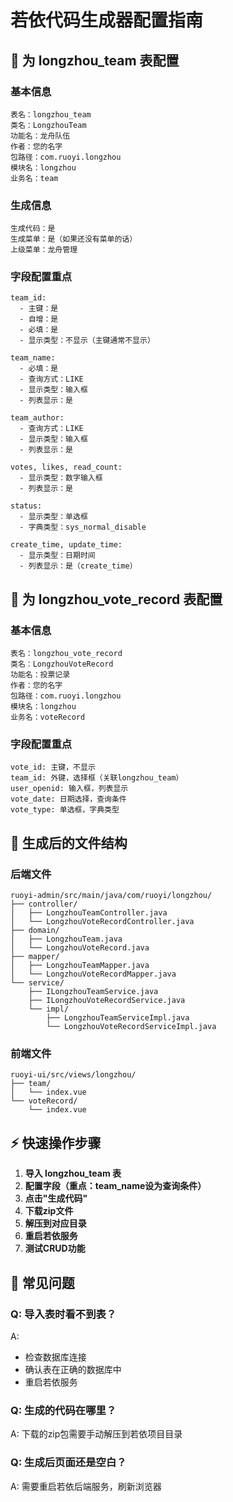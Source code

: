 # 若依代码生成器配置指南

## 🎯 为 longzhou_team 表配置

### 基本信息
```
表名：longzhou_team
类名：LongzhouTeam  
功能名：龙舟队伍
作者：您的名字
包路径：com.ruoyi.longzhou
模块名：longzhou
业务名：team
```

### 生成信息
```
生成代码：是
生成菜单：是（如果还没有菜单的话）
上级菜单：龙舟管理
```

### 字段配置重点
```
team_id: 
  - 主键：是
  - 自增：是
  - 必填：是
  - 显示类型：不显示（主键通常不显示）

team_name:
  - 必填：是
  - 查询方式：LIKE
  - 显示类型：输入框
  - 列表显示：是

team_author:
  - 查询方式：LIKE
  - 显示类型：输入框
  - 列表显示：是

votes, likes, read_count:
  - 显示类型：数字输入框
  - 列表显示：是

status:
  - 显示类型：单选框
  - 字典类型：sys_normal_disable

create_time, update_time:
  - 显示类型：日期时间
  - 列表显示：是（create_time）
```

## 🎯 为 longzhou_vote_record 表配置

### 基本信息
```
表名：longzhou_vote_record
类名：LongzhouVoteRecord
功能名：投票记录
作者：您的名字  
包路径：com.ruoyi.longzhou
模块名：longzhou
业务名：voteRecord
```

### 字段配置重点
```
vote_id: 主键，不显示
team_id: 外键，选择框（关联longzhou_team）
user_openid: 输入框，列表显示
vote_date: 日期选择，查询条件
vote_type: 单选框，字典类型
```

## 🚀 生成后的文件结构

### 后端文件
```
ruoyi-admin/src/main/java/com/ruoyi/longzhou/
├── controller/
│   ├── LongzhouTeamController.java
│   └── LongzhouVoteRecordController.java
├── domain/
│   ├── LongzhouTeam.java
│   └── LongzhouVoteRecord.java
├── mapper/
│   ├── LongzhouTeamMapper.java
│   └── LongzhouVoteRecordMapper.java
└── service/
    ├── ILongzhouTeamService.java
    ├── ILongzhouVoteRecordService.java
    └── impl/
        ├── LongzhouTeamServiceImpl.java
        └── LongzhouVoteRecordServiceImpl.java
```

### 前端文件
```
ruoyi-ui/src/views/longzhou/
├── team/
│   └── index.vue
└── voteRecord/
    └── index.vue
```

## ⚡ 快速操作步骤

1. **导入 longzhou_team 表**
2. **配置字段（重点：team_name设为查询条件）**
3. **点击"生成代码"**
4. **下载zip文件**
5. **解压到对应目录**
6. **重启若依服务**
7. **测试CRUD功能**

## 🎯 常见问题

### Q: 导入表时看不到表？
A: 
- 检查数据库连接
- 确认表在正确的数据库中
- 重启若依服务

### Q: 生成的代码在哪里？
A: 下载的zip包需要手动解压到若依项目目录

### Q: 生成后页面还是空白？
A: 需要重启若依后端服务，刷新浏览器
